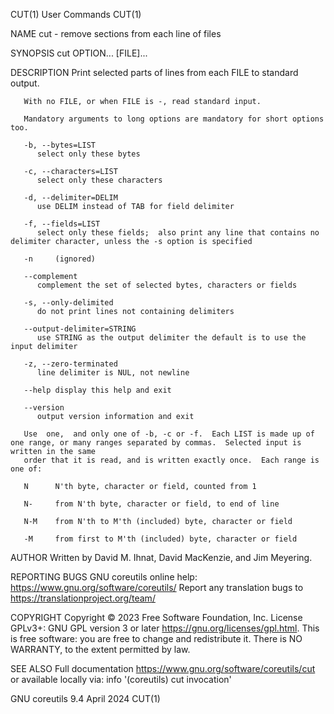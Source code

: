 CUT(1)									 User Commands									CUT(1)

NAME
       cut - remove sections from each line of files

SYNOPSIS
       cut OPTION... [FILE]...

DESCRIPTION
       Print selected parts of lines from each FILE to standard output.

       With no FILE, or when FILE is -, read standard input.

       Mandatory arguments to long options are mandatory for short options too.

       -b, --bytes=LIST
	      select only these bytes

       -c, --characters=LIST
	      select only these characters

       -d, --delimiter=DELIM
	      use DELIM instead of TAB for field delimiter

       -f, --fields=LIST
	      select only these fields;	 also print any line that contains no delimiter character, unless the -s option is specified

       -n     (ignored)

       --complement
	      complement the set of selected bytes, characters or fields

       -s, --only-delimited
	      do not print lines not containing delimiters

       --output-delimiter=STRING
	      use STRING as the output delimiter the default is to use the input delimiter

       -z, --zero-terminated
	      line delimiter is NUL, not newline

       --help display this help and exit

       --version
	      output version information and exit

       Use  one,  and only one of -b, -c or -f.	 Each LIST is made up of one range, or many ranges separated by commas.	 Selected input is written in the same
       order that it is read, and is written exactly once.  Each range is one of:

       N      N'th byte, character or field, counted from 1

       N-     from N'th byte, character or field, to end of line

       N-M    from N'th to M'th (included) byte, character or field

       -M     from first to M'th (included) byte, character or field

AUTHOR
       Written by David M. Ihnat, David MacKenzie, and Jim Meyering.

REPORTING BUGS
       GNU coreutils online help: <https://www.gnu.org/software/coreutils/>
       Report any translation bugs to <https://translationproject.org/team/>

COPYRIGHT
       Copyright © 2023 Free Software Foundation, Inc.	License GPLv3+: GNU GPL version 3 or later <https://gnu.org/licenses/gpl.html>.
       This is free software: you are free to change and redistribute it.  There is NO WARRANTY, to the extent permitted by law.

SEE ALSO
       Full documentation <https://www.gnu.org/software/coreutils/cut>
       or available locally via: info '(coreutils) cut invocation'

GNU coreutils 9.4							  April 2024									CUT(1)
